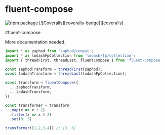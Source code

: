 # fluent-compose

[![npm package][npm-badge]][npm]
[![Coveralls][coveralls-badge]][coveralls]

#fluent-compose

More documentation needed.

```javascript
import * as zaphod from 'zaphod/compat';
import * as lodashFpCollection from 'lodash/fp/collection';
import { threadFirst, threadLast, fluentCompose } from 'fluent-compose';

const zaphodTransform = threadFirst(zaphod);
const lodashTransform = threadLast(lodashFpCollection);

const transform = fluentCompose({
  ...zaphodTransform,
  ...lodashTransform,
})

const transformer = transform
  .map(x => x + 2)
  .filter(x => x % 2)
  .set(0, 3)

transformer([1,2,3,4]) // [3, 6]
```


[npm-badge]: https://img.shields.io/npm/v/fluent-cmpose.png?style=flat-square
[npm]: https://www.npmjs.org/package/fluent-cmpose